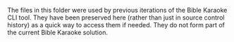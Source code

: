 The files in this folder were used by previous iterations of the Bible Karaoke CLI tool. They have been preserved here (rather than just in source control history) as a quick way to access them if needed. They do not form part of the current Bible Karaoke solution.